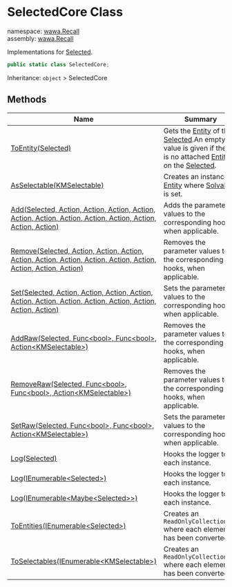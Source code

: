 # SelectedCore Class

namespace: [wawa\.Recall](../wawa.Recall.md)<br />
assembly: [wawa\.Recall](../../wawa.Recall.md)

Implementations for [Selected](../../wawa.Recall/wawa.Recall/Selected.md)\.

```csharp
public static class SelectedCore;
```

Inheritance: `object` > SelectedCore

## Methods

| Name | Summary |
|------|---------|
| [ToEntity\(Selected\)](./SelectedCore/ToEntity.md) | Gets the [Entity](../../wawa.Recall/wawa.Recall/Entity.md) of this [Selected](../../wawa.Recall/wawa.Recall/Selected.md)\.An empty value is given if there is no attached [Entity](../../wawa.Recall/wawa.Recall/Entity.md) on the [Selected](../../wawa.Recall/wawa.Recall/Selected.md)\. |
| [AsSelectable\(KMSelectable\)](./SelectedCore/AsSelectable.md) | Creates an instance of [Entity](../../wawa.Recall/wawa.Recall/Entity.md) where [Solvable](../../wawa.Recall/wawa.Recall/Entity/Solvable.md) is set\. |
| [Add\(Selected, Action, Action, Action, Action, Action, Action, Action, Action, Action, Action, Action, Action\)](./SelectedCore/Add.md) | Adds the parameter values to the corresponding hooks, when applicable\. |
| [Remove\(Selected, Action, Action, Action, Action, Action, Action, Action, Action, Action, Action, Action, Action\)](./SelectedCore/Remove.md) | Removes the parameter values to the corresponding hooks, when applicable\. |
| [Set\(Selected, Action, Action, Action, Action, Action, Action, Action, Action, Action, Action, Action, Action\)](./SelectedCore/Set.md) | Sets the parameter values to the corresponding hooks, when applicable\. |
| [AddRaw\(Selected, Func\<bool\>, Func\<bool\>, Action\<KMSelectable\>\)](./SelectedCore/AddRaw.md) | Removes the parameter values to the corresponding hooks, when applicable\. |
| [RemoveRaw\(Selected, Func\<bool\>, Func\<bool\>, Action\<KMSelectable\>\)](./SelectedCore/RemoveRaw.md) | Removes the parameter values to the corresponding hooks, when applicable\. |
| [SetRaw\(Selected, Func\<bool\>, Func\<bool\>, Action\<KMSelectable\>\)](./SelectedCore/SetRaw.md) | Sets the parameter values to the corresponding hooks, when applicable\. |
| [Log\(Selected\)](./SelectedCore/Log.md) | Hooks the logger to each instance\. |
| [Log\(IEnumerable\<Selected\>\)](./SelectedCore/Log.md) | Hooks the logger to each instance\. |
| [Log\(IEnumerable\<Maybe\<Selected\>\>\)](./SelectedCore/Log.md) | Hooks the logger to each instance\. |
| [ToEntities\(IEnumerable\<Selected\>\)](./SelectedCore/ToEntities.md) | Creates an `ReadOnlyCollection<T>` where each element has been converted\. |
| [ToSelectables\(IEnumerable\<KMSelectable\>\)](./SelectedCore/ToSelectables.md) | Creates an `ReadOnlyCollection<T>` where each element has been converted\. |


